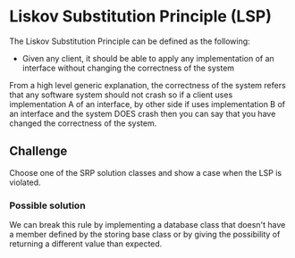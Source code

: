 # Liskov Substitution Principle (LSP)

The Liskov Substitution Principle can be defined as the following:

- Given any client, it should be able to apply any implementation of an interface without changing the correctness of the system

From a high level generic explanation, the correctness of the system refers that any software system should not crash so if a client uses implementation A of an interface, by other side if uses implementation B of an interface and the system DOES crash then you can say that you have changed the correctness of the system.

## Challenge

Choose one of the SRP solution classes and show a case when the LSP is violated.

### Possible solution

We can break this rule by implementing a database class that doesn't have a member defined by the storing base class or by giving the possibility of returning a different value than expected.